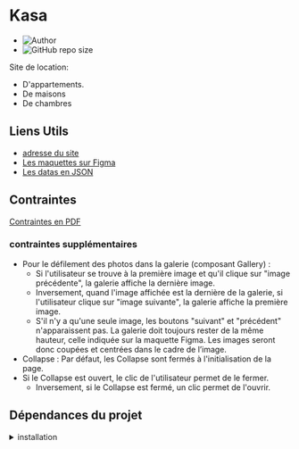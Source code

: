 # Kasa

- ![Author](<https://img.shields.io/badge/Author-Yan Coquoz-">)
- ![GitHub repo size](<https://img.shields.io/github/repo-size/Yan-Coquoz/kasa>)  

Site de location:

- D'appartements.
- De maisons
- De chambres

## Liens Utils

- [adresse du site](https://kasalocation.herokuapp.com/)
- [Les maquettes sur Figma](https://www.figma.com/file/bAnXDNqRKCRRP8mY2gcb5p/UI-Design-Kasa-FR?node-id=0%3A1)
- [Les datas en JSON](https://s3-eu-west-1.amazonaws.com/course.oc-static.com/projects/Front-End+V2/P9+React+1/logements.json)

## Contraintes

[Contraintes en PDF](https://course.oc-static.com/projects/Front-End+V2/P9+React+1/Coding+guidelines+Kasa+FR.pdf)

### contraintes supplémentaires

- Pour le défilement des photos dans la galerie (composant Gallery) :
  - Si l'utilisateur se trouve à la première image et qu'il clique sur "image précédente", la galerie affiche la dernière image.
  - Inversement, quand l'image affichée est la dernière de la galerie, si l'utilisateur clique sur "image suivante", la galerie affiche la première image.
  - S'il n'y a qu'une seule image, les boutons "suivant" et "précédent" n'apparaissent pas.
La galerie doit toujours rester de la même hauteur, celle indiquée sur la maquette Figma. Les images seront donc coupées et centrées dans le cadre de l’image.
- Collapse : Par défaut, les Collapse sont fermés à l'initialisation de la page.
- Si le Collapse est ouvert, le clic de l'utilisateur permet de le fermer.
  - Inversement, si le Collapse est fermé, un clic permet de l'ouvrir.
  
## Dépendances du projet

<details>
<summary> installation</summary>

- React Router

  ```bash
  npm install react-router-dom
  ```

- SASS

  ```bash
  npm install -D sass
  ```

- Eslint et Prettier

  ```bash
  npm install eslint --save-dev eslint-config-prettier prettier
  # config
  npm init @eslint/config
  ```

- Proptypes

```bash
npm i prop-types
```

- Github Page

```bash
npm i gh-pages -D
```

Dans le fichier package.json

```json
{
    "homepage": "https://yan-coquoz.github.io/kasa",
 "scripts": {
        "predeploy":"npm run build",
        "deploy":"gh-pages -d build"
    },
}

```

l'adresse <https://yan-coquoz.github.io/> est le localhost lors du lancement de l'app avec npm start.

mettre le site sur github après la configuration

```bash
npm run deploy
```

   </details>
